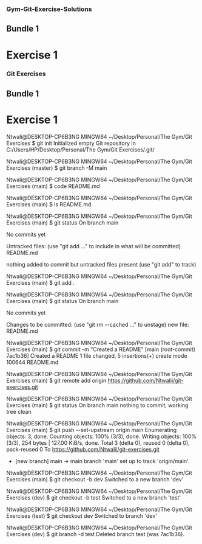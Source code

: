 ### Gym-Git-Exercise-Solutions

## Bundle 1

# Exercise 1

### Git Exercises

## Bundle 1

# Exercise 1


Ntwali@DESKTOP-CP6B3NG MINGW64 ~/Desktop/Personal/The Gym/Git Exercises
$ git init
Initialized empty Git repository in C:/Users/HP/Desktop/Personal/The Gym/Git Exercises/.git/

Ntwali@DESKTOP-CP6B3NG MINGW64 ~/Desktop/Personal/The Gym/Git Exercises (master)
$ git branch -M main

Ntwali@DESKTOP-CP6B3NG MINGW64 ~/Desktop/Personal/The Gym/Git Exercises (main)
$ code README.md

Ntwali@DESKTOP-CP6B3NG MINGW64 ~/Desktop/Personal/The Gym/Git Exercises (main)
$ ls
README.md

Ntwali@DESKTOP-CP6B3NG MINGW64 ~/Desktop/Personal/The Gym/Git Exercises (main)
$ git status
On branch main

No commits yet

Untracked files:
  (use "git add <file>..." to include in what will be committed)
        README.md

nothing added to commit but untracked files present (use "git add" to track)

Ntwali@DESKTOP-CP6B3NG MINGW64 ~/Desktop/Personal/The Gym/Git Exercises (main)
$ git add .

Ntwali@DESKTOP-CP6B3NG MINGW64 ~/Desktop/Personal/The Gym/Git Exercises (main)
$ git status
On branch main

No commits yet

Changes to be committed:
  (use "git rm --cached <file>..." to unstage)
        new file:   README.md


Ntwali@DESKTOP-CP6B3NG MINGW64 ~/Desktop/Personal/The Gym/Git Exercises (main)
$ git commit -m "Created a README"
[main (root-commit) 7ac1b36] Created a README
 1 file changed, 5 insertions(+)
 create mode 100644 README.md

Ntwali@DESKTOP-CP6B3NG MINGW64 ~/Desktop/Personal/The Gym/Git Exercises (main)
$ git remote add origin https://github.com/Ntwalii/git-exercises.git

Ntwali@DESKTOP-CP6B3NG MINGW64 ~/Desktop/Personal/The Gym/Git Exercises (main)
$ git status
On branch main
nothing to commit, working tree clean

Ntwali@DESKTOP-CP6B3NG MINGW64 ~/Desktop/Personal/The Gym/Git Exercises (main)
$ git push --set-upstream origin main
Enumerating objects: 3, done.
Counting objects: 100% (3/3), done.
Writing objects: 100% (3/3), 254 bytes | 127.00 KiB/s, done.
Total 3 (delta 0), reused 0 (delta 0), pack-reused 0
To https://github.com/Ntwalii/git-exercises.git
 * [new branch]      main -> main
branch 'main' set up to track 'origin/main'.

Ntwali@DESKTOP-CP6B3NG MINGW64 ~/Desktop/Personal/The Gym/Git Exercises (main)
$ git checkout -b dev
Switched to a new branch 'dev'

Ntwali@DESKTOP-CP6B3NG MINGW64 ~/Desktop/Personal/The Gym/Git Exercises (dev)
$ git checkout -b test
Switched to a new branch 'test'

Ntwali@DESKTOP-CP6B3NG MINGW64 ~/Desktop/Personal/The Gym/Git Exercises (test)
$ git checkout dev
Switched to branch 'dev'

Ntwali@DESKTOP-CP6B3NG MINGW64 ~/Desktop/Personal/The Gym/Git Exercises (dev)
$ git branch -d test
Deleted branch test (was 7ac1b36).



